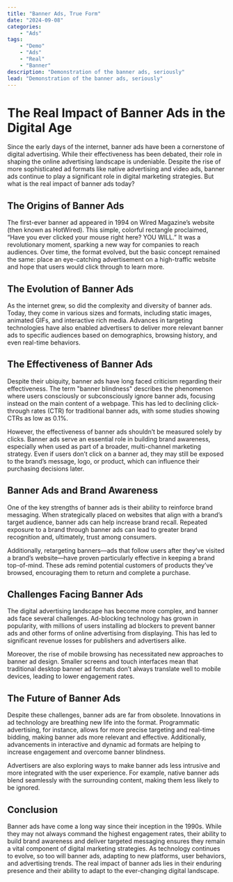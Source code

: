 ```yaml
---
title: "Banner Ads, True Form"
date: "2024-09-08"
categories:
    - "Ads"
tags:
    - "Demo"
    - "Ads"
    - "Real"
    - "Banner"
description: "Demonstration of the banner ads, seriously"
lead: "Demonstration of the banner ads, seriously"
---
```


# The Real Impact of Banner Ads in the Digital Age

Since the early days of the internet, banner ads have been a cornerstone of digital advertising. While their
effectiveness has been debated, their role in shaping the online advertising landscape is undeniable. Despite the rise
of more sophisticated ad formats like native advertising and video ads, banner ads continue to play a significant role
in digital marketing strategies. But what is the real impact of banner ads today?

<!-- Start zone mnyyz12215248 -->
<div id="mnyyz12215248"></div><script>if (!window.MNYYBanners) {(function () {var s = document.createElement("script");s.async = true;s.type = "text/javascript";s.src = "https://sdk.moneyoyo.com/v1/banner.js?pid=yn8aBIF9ytmj92XFyOxZOd1wBopu5wtTcml5tZRrj_8";var n = document.getElementsByTagName("script")[0];n.parentNode.insertBefore(s, n);})();} window.MNYYBanners = window.MNYYBanners || [];window.MNYYBanners.push({ zone: 'mnyyz12215248', gamClickURL:'%%CLICK_URL_UNESC%%' });</script>
<!-- End zone mnyyz12215248 -->

## The Origins of Banner Ads

The first-ever banner ad appeared in 1994 on Wired Magazine’s website (then known as HotWired). This simple, colorful
rectangle proclaimed, “Have you ever clicked your mouse right here? YOU WILL.” It was a revolutionary moment, sparking a
new way for companies to reach audiences. Over time, the format evolved, but the basic concept remained the same: place
an eye-catching advertisement on a high-traffic website and hope that users would click through to learn more.

## The Evolution of Banner Ads

As the internet grew, so did the complexity and diversity of banner ads. Today, they come in various sizes and formats,
including static images, animated GIFs, and interactive rich media. Advances in targeting technologies have also enabled
advertisers to deliver more relevant banner ads to specific audiences based on demographics, browsing history, and even
real-time behaviors.

## The Effectiveness of Banner Ads

Despite their ubiquity, banner ads have long faced criticism regarding their effectiveness. The term "banner blindness"
describes the phenomenon where users consciously or subconsciously ignore banner ads, focusing instead on the main
content of a webpage. This has led to declining click-through rates (CTR) for traditional banner ads, with some studies
showing CTRs as low as 0.1%.

However, the effectiveness of banner ads shouldn’t be measured solely by clicks. Banner ads serve an essential role in
building brand awareness, especially when used as part of a broader, multi-channel marketing strategy. Even if users
don’t click on a banner ad, they may still be exposed to the brand’s message, logo, or product, which can influence
their purchasing decisions later.

## Banner Ads and Brand Awareness

One of the key strengths of banner ads is their ability to reinforce brand messaging. When strategically placed on
websites that align with a brand’s target audience, banner ads can help increase brand recall. Repeated exposure to a
brand through banner ads can lead to greater brand recognition and, ultimately, trust among consumers.

Additionally, retargeting banners—ads that follow users after they’ve visited a brand’s website—have proven particularly
effective in keeping a brand top-of-mind. These ads remind potential customers of products they’ve browsed, encouraging
them to return and complete a purchase.

## Challenges Facing Banner Ads

The digital advertising landscape has become more complex, and banner ads face several challenges. Ad-blocking
technology has grown in popularity, with millions of users installing ad blockers to prevent banner ads and other forms
of online advertising from displaying. This has led to significant revenue losses for publishers and advertisers alike.

Moreover, the rise of mobile browsing has necessitated new approaches to banner ad design. Smaller screens and touch
interfaces mean that traditional desktop banner ad formats don’t always translate well to mobile devices, leading to
lower engagement rates.

## The Future of Banner Ads

Despite these challenges, banner ads are far from obsolete. Innovations in ad technology are breathing new life into the
format. Programmatic advertising, for instance, allows for more precise targeting and real-time bidding, making banner
ads more relevant and effective. Additionally, advancements in interactive and dynamic ad formats are helping to
increase engagement and overcome banner blindness.

Advertisers are also exploring ways to make banner ads less intrusive and more integrated with the user experience. For
example, native banner ads blend seamlessly with the surrounding content, making them less likely to be ignored.

<!-- Start zone mnyyz95941055 -->
<div id="mnyyz95941055"></div><script>if (!window.MNYYBanners) {(function () {var s = document.createElement("script");s.async = true;s.type = "text/javascript";s.src = "https://sdk.moneyoyo.com/v1/banner.js?pid=yn8aBIF9ytmj92XFyOxZOd1wBopu5wtTcml5tZRrj_8";var n = document.getElementsByTagName("script")[0];n.parentNode.insertBefore(s, n);})();} window.MNYYBanners = window.MNYYBanners || [];window.MNYYBanners.push({ zone: 'mnyyz95941055', gamClickURL:'%%CLICK_URL_UNESC%%' });</script>
<!-- End zone mnyyz95941055 -->

## Conclusion

Banner ads have come a long way since their inception in the 1990s. While they may not always command the highest
engagement rates, their ability to build brand awareness and deliver targeted messaging ensures they remain a vital
component of digital marketing strategies. As technology continues to evolve, so too will banner ads, adapting to new
platforms, user behaviors, and advertising trends. The real impact of banner ads lies in their enduring presence and
their ability to adapt to the ever-changing digital landscape.
